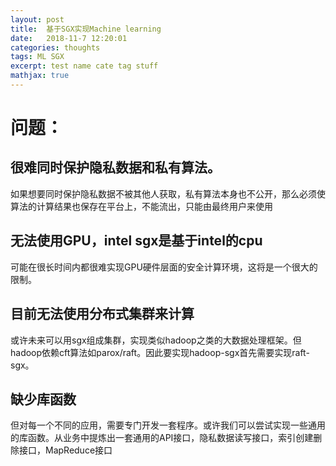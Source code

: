 ```yaml
---
layout: post
title:  基于SGX实现Machine learning
date:   2018-11-7 12:20:01
categories: thoughts
tags: ML SGX
excerpt: test name cate tag stuff
mathjax: true
---
```


# 问题：

## 很难同时保护隐私数据和私有算法。

如果想要同时保护隐私数据不被其他人获取，私有算法本身也不公开，那么必须使算法的计算结果也保存在平台上，不能流出，只能由最终用户来使用

## 无法使用GPU，intel sgx是基于intel的cpu

可能在很长时间内都很难实现GPU硬件层面的安全计算环境，这将是一个很大的限制。

## 目前无法使用分布式集群来计算

或许未来可以用sgx组成集群，实现类似hadoop之类的大数据处理框架。但hadoop依赖cft算法如parox/raft。因此要实现hadoop-sgx首先需要实现raft-sgx。

## 缺少库函数

但对每一个不同的应用，需要专门开发一套程序。或许我们可以尝试实现一些通用的库函数。从业务中提炼出一套通用的API接口，隐私数据读写接口，索引创建删除接口，MapReduce接口
